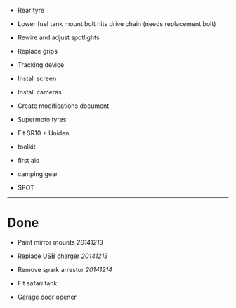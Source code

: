 * Rear tyre

* Lower fuel tank mount bolt hits drive chain (needs replacement bolt)

* Rewire and adjust spotlights

* Replace grips

* Tracking device

* Install screen

* Install cameras

* Create modifications document

* Supermoto tyres

* Fit SR10 + Uniden

* toolkit

* first aid

* camping gear

* SPOT

----

# Done

* Paint mirror mounts *20141213*

* Replace USB charger *20141213*

* Remove spark arrestor *20141214*

* Fit safari tank

* Garage door opener
